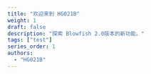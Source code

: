 ```yaml
---
title: "欢迎来到 HG021B"
weight: 1
draft: false
description: "探索 Blowfish 2.0版本的新功能。"
tags: ["test"]
series_order: 1
authors:
  - "HG021B"
---
```

